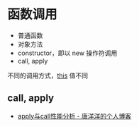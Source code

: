 # 函数调用

- 普通函数
- 对象方法
- constructor，即以 new 操作符调用
- call, apply

不同的调用方式，[this](../this.md) 值不同


## call, apply

- [apply与call性能分析 - 唐洋洋的个人博客](https://tokenyangforever.github.io/2017/09/15/apply%E4%B8%8Ecall%E6%80%A7%E8%83%BD%E5%88%86%E6%9E%90/)
